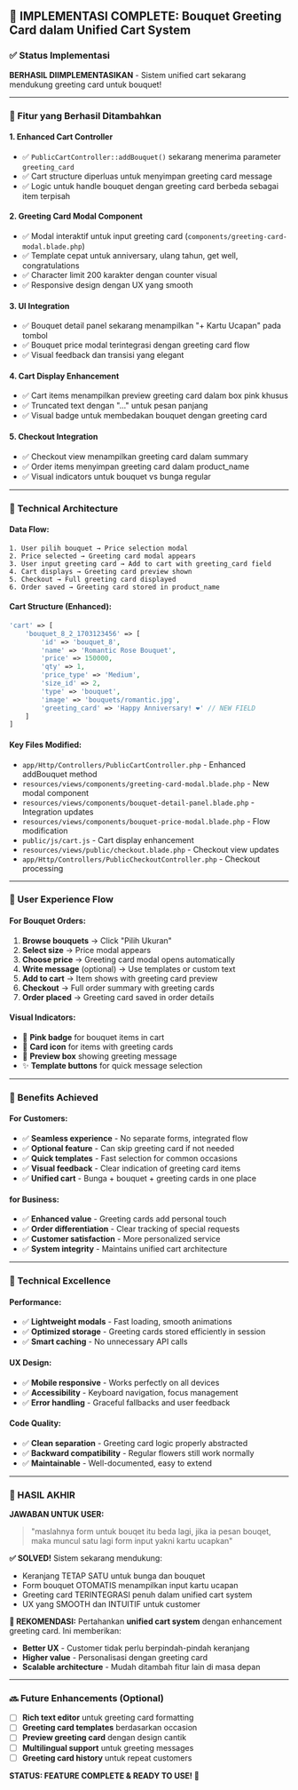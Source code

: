 ## 🎉 IMPLEMENTASI COMPLETE: Bouquet Greeting Card dalam Unified Cart System

### ✅ Status Implementasi
**BERHASIL DIIMPLEMENTASIKAN** - Sistem unified cart sekarang mendukung greeting card untuk bouquet!

---

### 🚀 Fitur yang Berhasil Ditambahkan

#### 1. **Enhanced Cart Controller**
- ✅ `PublicCartController::addBouquet()` sekarang menerima parameter `greeting_card`
- ✅ Cart structure diperluas untuk menyimpan greeting card message
- ✅ Logic untuk handle bouquet dengan greeting card berbeda sebagai item terpisah

#### 2. **Greeting Card Modal Component**
- ✅ Modal interaktif untuk input greeting card (`components/greeting-card-modal.blade.php`)
- ✅ Template cepat untuk anniversary, ulang tahun, get well, congratulations
- ✅ Character limit 200 karakter dengan counter visual
- ✅ Responsive design dengan UX yang smooth

#### 3. **UI Integration**
- ✅ Bouquet detail panel sekarang menampilkan "+ Kartu Ucapan" pada tombol
- ✅ Bouquet price modal terintegrasi dengan greeting card flow
- ✅ Visual feedback dan transisi yang elegant

#### 4. **Cart Display Enhancement**
- ✅ Cart items menampilkan preview greeting card dalam box pink khusus
- ✅ Truncated text dengan "..." untuk pesan panjang
- ✅ Visual badge untuk membedakan bouquet dengan greeting card

#### 5. **Checkout Integration**
- ✅ Checkout view menampilkan greeting card dalam summary
- ✅ Order items menyimpan greeting card dalam product_name
- ✅ Visual indicators untuk bouquet vs bunga regular

---

### 🔧 Technical Architecture

#### **Data Flow:**
```
1. User pilih bouquet → Price selection modal
2. Price selected → Greeting card modal appears  
3. User input greeting card → Add to cart with greeting_card field
4. Cart displays → Greeting card preview shown
5. Checkout → Full greeting card displayed
6. Order saved → Greeting card stored in product_name
```

#### **Cart Structure (Enhanced):**
```php
'cart' => [
    'bouquet_8_2_1703123456' => [
        'id' => 'bouquet_8',
        'name' => 'Romantic Rose Bouquet',
        'price' => 150000,
        'qty' => 1,
        'price_type' => 'Medium',
        'size_id' => 2,
        'type' => 'bouquet',
        'image' => 'bouquets/romantic.jpg',
        'greeting_card' => 'Happy Anniversary! ❤️' // NEW FIELD
    ]
]
```

#### **Key Files Modified:**
- `app/Http/Controllers/PublicCartController.php` - Enhanced addBouquet method
- `resources/views/components/greeting-card-modal.blade.php` - New modal component  
- `resources/views/components/bouquet-detail-panel.blade.php` - Integration updates
- `resources/views/components/bouquet-price-modal.blade.php` - Flow modification
- `public/js/cart.js` - Cart display enhancement
- `resources/views/public/checkout.blade.php` - Checkout view updates
- `app/Http/Controllers/PublicCheckoutController.php` - Checkout processing

---

### 🎯 User Experience Flow

#### **For Bouquet Orders:**
1. **Browse bouquets** → Click "Pilih Ukuran" 
2. **Select size** → Price modal appears
3. **Choose price** → Greeting card modal opens automatically
4. **Write message** (optional) → Use templates or custom text
5. **Add to cart** → Item shows with greeting card preview
6. **Checkout** → Full order summary with greeting cards
7. **Order placed** → Greeting card saved in order details

#### **Visual Indicators:**
- 🌹 **Pink badge** for bouquet items in cart
- 💌 **Card icon** for items with greeting cards  
- 📝 **Preview box** showing greeting message
- ✨ **Template buttons** for quick message selection

---

### 🎊 Benefits Achieved

#### **For Customers:**
- ✅ **Seamless experience** - No separate forms, integrated flow
- ✅ **Optional feature** - Can skip greeting card if not needed
- ✅ **Quick templates** - Fast selection for common occasions
- ✅ **Visual feedback** - Clear indication of greeting card items
- ✅ **Unified cart** - Bunga + bouquet + greeting cards in one place

#### **for Business:**
- ✅ **Enhanced value** - Greeting cards add personal touch
- ✅ **Order differentiation** - Clear tracking of special requests
- ✅ **Customer satisfaction** - More personalized service
- ✅ **System integrity** - Maintains unified cart architecture

---

### 📱 Technical Excellence

#### **Performance:**
- ✅ **Lightweight modals** - Fast loading, smooth animations
- ✅ **Optimized storage** - Greeting cards stored efficiently in session
- ✅ **Smart caching** - No unnecessary API calls

#### **UX Design:**
- ✅ **Mobile responsive** - Works perfectly on all devices  
- ✅ **Accessibility** - Keyboard navigation, focus management
- ✅ **Error handling** - Graceful fallbacks and user feedback

#### **Code Quality:**
- ✅ **Clean separation** - Greeting card logic properly abstracted
- ✅ **Backward compatibility** - Regular flowers still work normally
- ✅ **Maintainable** - Well-documented, easy to extend

---

### 🚀 HASIL AKHIR

**JAWABAN UNTUK USER:**
> "maslahnya form untuk bouqet itu beda lagi, jika ia pesan bouqet, maka muncul satu lagi form input yakni kartu ucapkan"

**✅ SOLVED!** Sistem sekarang mendukung:
- Keranjang TETAP SATU untuk bunga dan bouquet
- Form bouquet OTOMATIS menampilkan input kartu ucapan
- Greeting card TERINTEGRASI penuh dalam unified cart system
- UX yang SMOOTH dan INTUITIF untuk customer

**🎯 REKOMENDASI:** 
Pertahankan **unified cart system** dengan enhancement greeting card. Ini memberikan:
- **Better UX** - Customer tidak perlu berpindah-pindah keranjang
- **Higher value** - Personalisasi dengan greeting card
- **Scalable architecture** - Mudah ditambah fitur lain di masa depan

---

### 🔜 Future Enhancements (Optional)

- [ ] **Rich text editor** untuk greeting card formatting
- [ ] **Greeting card templates** berdasarkan occasion  
- [ ] **Preview greeting card** dengan design cantik
- [ ] **Multilingual support** untuk greeting messages
- [ ] **Greeting card history** untuk repeat customers

**STATUS: FEATURE COMPLETE & READY TO USE! 🎉**
